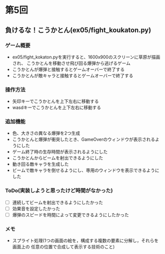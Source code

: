 # 第5回
## 負けるな！こうかとん(ex05/fight_koukaton.py)
### ゲーム概要
- ex05/fight_kokaton.pyを実行すると、1600x900のスクリーンに草原が描画され、
こうかとんを移動させ飛び回る爆弾から逃げるゲーム
- こうかとんが爆弾と接触するとゲームオーバーで終了する
- こうかとんが敵キャラと接触するとゲームオーバーで終了する
### 操作方法
- 矢印キーでこうかとんを上下左右に移動する
- wasdキーでこうかとんを上下左右に移動する
### 追加機能
- 色、大きさの異なる爆弾を2つ生成
- こうかとんと爆弾が衝突したとき、GameOverのウィンドウが表示されるようにした
- ゲーム終了時の生存時間が表示されるようにした
- こうかとんからビームを射出できるようにした
- 動き回る敵キャラを生成した
- ビームで敵キャラを倒せるようにし、専用のウィンドウを表示できるようにした
### ToDo(実装しようと思ったけど時間がなかった)
- [ ] 連続してビームを射出できるようにしたかった
- [ ] 効果音を設定したかった
- [ ] 爆弾のスピードを時間によって変更できるようにしたかった
### メモ
- スプライト処理(1つの画面の絵を，構成する複数の要素に分解し，それらを画面上の
任意の位置で合成して表示する技術のこと)